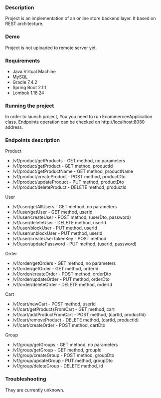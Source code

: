 ### Description

Project is an implementation of an online store backend layer. It based on REST architecture.

### Demo

Project is not uploaded to remote server yet.

### Requirements

* Java Virtual Machine
* MySQL
* Gradle 7.4.2
* Spring Boot 2.1.1
* Lombok 1.18.24

### Running the project

In order to launch project, You you need to run EcommerceeApplication class. 
Endpoints operation can be checked on http://localhost:8080 address.

### Endpoints description

Product
* /v1/product/getProducts - GET method, no parameters
* /v1/product/getProduct - GET method, productId
* /v1/product/getProductName - GET method, productName
* /v1/product/createProduct - POST method, productDto
* /v1/product/updateProduct - PUT method, productDto
* /v1/product/deleteProduct - DELETE method, productId

User
* /v1/user/getAllUsers - GET method, no parameters
* /v1/user/getUser - GET method, userId
* /v1/user/createUser - POST method, (userDto, password)
* /v1/user/deleteUser - DELETE method, userId
* /v1/user/blockUser - PUT method, userId
* /v1/user/unblockUser - PUT method, userId
* /v1/user/createUserTokenKey - POST method
* /v1/user/updatePassword - PUT method, (userId, password)

Order
* /v1/order/getOrders - GET method, no parameters
* /v1/order/getOrder - GET method, orderId
* /v1/order/createOrder - POST method, orderDto
* /v1/order/updateOrder  - PUT method, orderDto
* /v1/order/deleteOrder - DELETE method, orderId

Cart
* /v1/cart/newCart - POST method, userId
* /v1/cart/getProductsFromCart - GET method, cart
* /v1/cart/addProductFromCart - POST method, (cartId, productId)
* /v1/cart/removeProduct - DELETE method, (cartId, productId)
* /v1/cart/createOrder - POST method, cartDto

Group
* /v1/group/getGroups - GET method, no parameters
* /v1/group/getGroup - GET method, groupId
* /v1/group/createGroup - POST method, groupDto
* /v1/group/updateGroup - PUT method, groupDto
* /v1/group/deleteGroup - DELETE method, id

### Troubleshooting

They are currently unknown.



